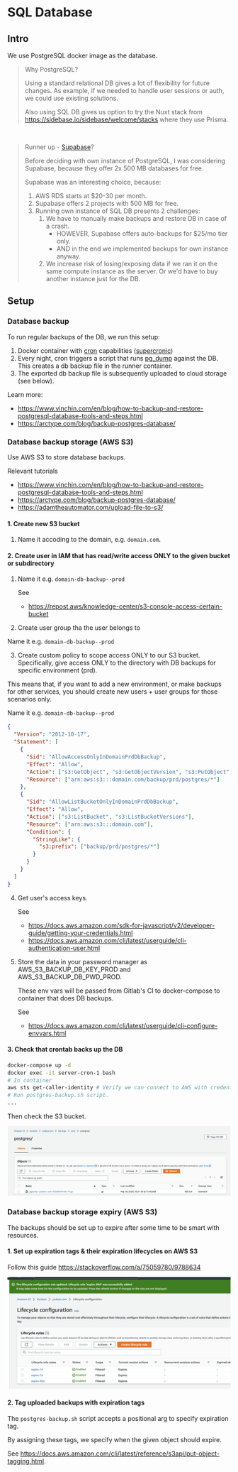 # SQL Database

## Intro

We use PostgreSQL docker image as the database.

> Why PostgreSQL?
>
> Using a standard relational DB gives a lot of flexibility for future changes.
> As example, if we needed to handle user sessions or auth, we could use
> existing solutions.
>
> Also using SQL DB gives us option to try the Nuxt stack from
> https://sidebase.io/sidebase/welcome/stacks
> where they use Prisma.

<br/>

> Runner up - [Supabase](https://supabase.com/pricing)?
>
> Before deciding with own instance of PostgreSQL, I was considering Supabase,
> because they offer 2x 500 MB databases for free.
>
> Supabase was an interesting choice, because:
>
> 1. AWS RDS starts at $20-30 per month.
> 2. Supabase offers 2 projects with 500 MB for free.
> 3. Running own instance of SQL DB presents 2 challenges:
>     1. We have to manually make backups and restore DB in case of a crash.
>        - HOWEVER, Supabase offers auto-backups for $25/mo tier only.
>        - AND in the end we implemented backups for own instance anyway.
>     2. We increase risk of losing/exposing data if we ran it on the same compute
>     instance as the server. Or we'd have to buy another instance just for the DB.

## Setup

### Database backup

To run regular backups of the DB, we run this setup:

1. Docker container with [cron](https://en.wikipedia.org/wiki/Cron) capabilities ([supercronic](https://github.com/aptible/supercronic))
2. Every night, cron triggers a script that runs [pg_dump](https://www.postgresql.org/docs/current/app-pgdump.html) against the DB. This creates a db backup file in the runner container.
3. The exported db backup file is subsequently uploaded to cloud storage (see below).

Learn more:
- https://www.vinchin.com/en/blog/how-to-backup-and-restore-postgresql-database-tools-and-steps.html
- https://arctype.com/blog/backup-postgres-database/

### Database backup storage (AWS S3)

Use AWS S3 to store database backups.

Relevant tutorials

- https://www.vinchin.com/en/blog/how-to-backup-and-restore-postgresql-database-tools-and-steps.html
- https://arctype.com/blog/backup-postgres-database/
- https://adamtheautomator.com/upload-file-to-s3/

#### 1. Create new S3 bucket

1. Name it accoding to the domain, e.g. `domain.com`.

#### 2. Create user in IAM that has read/write access ONLY to the given bucket or subdirectory

1. Name it e.g. `domain-db-backup--prod`

   See

   - https://repost.aws/knowledge-center/s3-console-access-certain-bucket

2. Create user group tha the user belongs to

Name it e.g. `domain-db-backup--prod`

3. Create custom policy to scope access ONLY to our S3 bucket. Specifically,
   give access ONLY to the directory with DB backups for specific environment (prd).

This means that, if you want to add a new environment, or make backups for
other services, you should create new users + user groups for those scenarios
only.

Name it e.g. `domain-db-backup--prod`

```json
{
  "Version": "2012-10-17",
  "Statement": [
    {
      "Sid": "AllowAccessOnlyInDomainPrdDbBackup",
      "Effect": "Allow",
      "Action": ["s3:GetObject", "s3:GetObjectVersion", "s3:PutObject", "s3:PutObjectTagging"],
      "Resource": ["arn:aws:s3:::domain.com/backup/prd/postgres/*"]
    },
    {
      "Sid": "AllowListBucketOnlyInDomainPrdDbBackup",
      "Effect": "Allow",
      "Action": ["s3:ListBucket", "s3:ListBucketVersions"],
      "Resource": ["arn:aws:s3:::domain.com"],
      "Condition": {
        "StringLike": {
          "s3:prefix": ["backup/prd/postgres/*"]
        }
      }
    }
  ]
}
```

4. Get user's access keys.

   See

   - https://docs.aws.amazon.com/sdk-for-javascript/v2/developer-guide/getting-your-credentials.html
   - https://docs.aws.amazon.com/cli/latest/userguide/cli-authentication-user.html

5. Store the data in your password manager as AWS_S3_BACKUP_DB_KEY_PROD and AWS_S3_BACKUP_DB_PWD_PROD.

   These env vars will be passed from Gitlab's CI to docker-compose to container that does DB backups.

   See

   - https://docs.aws.amazon.com/cli/latest/userguide/cli-configure-envvars.html

#### 3. Check that crontab backs up the DB

```sh
docker-compose up -d
docker exec -it server-cron-1 bash
# In container
aws sts get-caller-identity # Verify we can connect to AWS with credentials
# Run postgres-backup.sh script.
...
```

Then check the S3 bucket.

![sqldb-backup-storage-aws-s3.png](sqldb-backup-storage-aws-s3.png)

### Database backup storage expiry (AWS S3)

The backups should be set up to expire after some time to be smart with resources.

#### 1. Set up expiration tags & their expiration lifecycles on AWS S3

Follow this guide https://stackoverflow.com/a/75059780/9788634

![sqldb-backup-storage-expiry-aws-s3.png](sqldb-backup-storage-expiry-aws-s3.png)

#### 2. Tag uploaded backups with expiration tags

The `postgres-backup.sh` script accepts a positional arg to specify expiration tag.

By assigning these tags, we specify when the given object should expire.

See https://docs.aws.amazon.com/cli/latest/reference/s3api/put-object-tagging.html.
